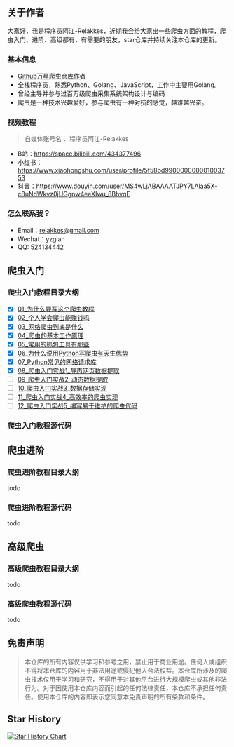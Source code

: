 ## 关于作者
大家好，我是程序员阿江-Relakkes，近期我会给大家出一些爬虫方面的教程，爬虫入门、进阶、高级都有，有需要的朋友，star仓库并持续关注本仓库的更新。
### 基本信息
- [Github万星爬虫仓库作者](https://github.com/NanmiCoder/MediaCrawler)
- 全栈程序员，熟悉Python、Golang、JavaScript，工作中主要用Golang。
- 曾经主导并参与过百万级爬虫采集系统架构设计与编码
- 爬虫是一种技术兴趣爱好，参与爬虫有一种对抗的感觉，越难越兴奋。

### 视频教程
> 自媒体账号名： 程序员阿江-Relakkes
- B站：https://space.bilibili.com/434377496
- 小红书：https://www.xiaohongshu.com/user/profile/5f58bd990000000001003753
- 抖音：https://www.douyin.com/user/MS4wLjABAAAATJPY7LAlaa5X-c8uNdWkvz0jUGgpw4eeXIwu_8BhvqE

### 怎么联系我？
- Email：relakkes@gmail.com
- Wechat：yzglan
- QQ: 524134442


## 爬虫入门
### 爬虫入门教程目录大纲
- [x] [01_为什么要写这个爬虫教程](爬虫入门/01_为什么要写这个爬虫教程.md)
- [x] [02_个人学会爬虫能赚钱吗](爬虫入门/02_个人学会爬虫能赚钱吗.md)
- [x] [03_网络爬虫到底是什么](爬虫入门/03_网络爬虫到底是什么.md)
- [x] [04_爬虫的基本工作原理](爬虫入门/04_爬虫的基本工作原理.md)
- [x] [05_常用的抓包工具有那些](爬虫入门/05_常用的抓包工具有那些.md)
- [x] [06_为什么说用Python写爬虫有天生优势](爬虫入门/06_为什么说用Python写爬虫有天生优势.md)
- [x] [07_Python常见的网络请求库](爬虫入门/07_Python常见的网络请求库.md)
- [x] [08_爬虫入门实战1_静态网页数据提取](爬虫入门/08_爬虫入门实战1_静态网页数据提取.md)
- [ ] [09_爬虫入门实战2_动态数据提取](爬虫入门/09_爬虫入门实战2_动态数据提取.md)
- [ ] [10_爬虫入门实战3_数据存储实现](爬虫入门/10_爬虫入门实战3_数据存储实现.md)
- [ ] [11_爬虫入门实战4_高效率的爬虫实现](爬虫入门/11_爬虫入门实战4_高效率的爬虫实现.md)
- [ ] [12_爬虫入门实战5_编写易于维护的爬虫代码](爬虫入门/12_爬虫入门实战5_编写易于维护的爬虫代码.md)
### 爬虫入门教程源代码

## 爬虫进阶
### 爬虫进阶教程目录大纲
todo
### 爬虫进阶教程源代码
todo



## 高级爬虫
### 高级爬虫教程目录大纲
todo
### 高级爬虫教程源代码
todo


## 免责声明
>本仓库的所有内容仅供学习和参考之用，禁止用于商业用途。任何人或组织不得将本仓库的内容用于非法用途或侵犯他人合法权益。本仓库所涉及的爬虫技术仅用于学习和研究，不得用于对其他平台进行大规模爬虫或其他非法行为。对于因使用本仓库内容而引起的任何法律责任，本仓库不承担任何责任。使用本仓库的内容即表示您同意本免责声明的所有条款和条件。

## Star History

[![Star History Chart](https://api.star-history.com/svg?repos=NanmiCoder/CrawlerTutorial&type=Date)](https://star-history.com/#NanmiCoder/CrawlerTutorial&Date)
